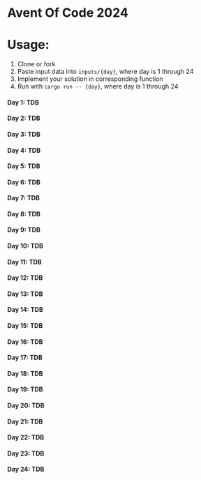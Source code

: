 # Avent Of Code 2024

# Usage:
1. Clone or fork
2. Paste input data into `inputs/{day}`, where day is 1 through 24
3. Implement your solution in corresponding function
4. Run with `cargo run -- {day}`, where day is 1 through 24

#### Day 1: TDB
#### Day 2: TDB
#### Day 3: TDB
#### Day 4: TDB
#### Day 5: TDB
#### Day 6: TDB
#### Day 7: TDB
#### Day 8: TDB
#### Day 9: TDB
#### Day 10: TDB
#### Day 11: TDB
#### Day 12: TDB
#### Day 13: TDB
#### Day 14: TDB
#### Day 15: TDB
#### Day 16: TDB
#### Day 17: TDB
#### Day 18: TDB
#### Day 19: TDB
#### Day 20: TDB
#### Day 21: TDB
#### Day 22: TDB
#### Day 23: TDB
#### Day 24: TDB
